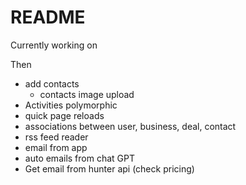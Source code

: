# README
   
Currently working on

Then
- add contacts
  - contacts image upload
- Activities polymorphic
- quick page reloads
- associations between user, business, deal, contact
- rss feed reader
- email from app
- auto emails from chat GPT
- Get email from hunter api (check pricing)